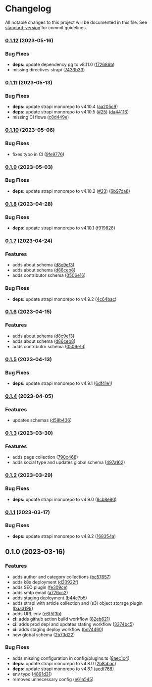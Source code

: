 # Changelog

All notable changes to this project will be documented in this file. See [standard-version](https://github.com/conventional-changelog/standard-version) for commit guidelines.

### [0.1.12](https://github.com/valuable-promo/headless/compare/v0.1.11...v0.1.12) (2023-05-16)


### Bug Fixes

* **deps:** update dependency pg to v8.11.0 ([f72686b](https://github.com/valuable-promo/headless/commit/f72686b3b714892ec061247cc0e2c3e6f7f78569))
* missing directives strapi ([7433b33](https://github.com/valuable-promo/headless/commit/7433b3302148bb5b46cd10942ca7a71a595ba958))

### [0.1.11](https://github.com/valuable-promo/headless/compare/v0.1.10...v0.1.11) (2023-05-13)


### Bug Fixes

* **deps:** update strapi monorepo to v4.10.4 ([aa205c9](https://github.com/valuable-promo/headless/commit/aa205c9aade998b76bf7f04713542ff8574c8e04))
* **deps:** update strapi monorepo to v4.10.5 ([#25](https://github.com/valuable-promo/headless/issues/25)) ([da44116](https://github.com/valuable-promo/headless/commit/da4411648aae54ef8baab359cbf7e231ff1c8caa))
* missing CI flows ([c8d449e](https://github.com/valuable-promo/headless/commit/c8d449ea6069038b3e5c0495ea388a65cf22400f))

### [0.1.10](https://github.com/valuable-promo/headless/compare/v0.1.9...v0.1.10) (2023-05-06)


### Bug Fixes

* fixes typo in CI ([9fe9776](https://github.com/valuable-promo/headless/commit/9fe9776c1a7f03765bf9bc9d1ee1bace41140ac8))

### [0.1.9](https://github.com/valuable-promo/headless/compare/v0.1.8...v0.1.9) (2023-05-03)


### Bug Fixes

* **deps:** update strapi monorepo to v4.10.2 ([#23](https://github.com/valuable-promo/headless/issues/23)) ([6b97da8](https://github.com/valuable-promo/headless/commit/6b97da83d900f3a958cfc18a5cf36105a73d6a9e))

### [0.1.8](https://github.com/valuable-promo/headless/compare/v0.1.7...v0.1.8) (2023-04-28)


### Bug Fixes

* **deps:** update strapi monorepo to v4.10.1 ([f919828](https://github.com/valuable-promo/headless/commit/f919828a15dfade2d021fe027473d4363f7002df))

### [0.1.7](https://github.com/valuable-promo/headless/compare/v0.1.5...v0.1.7) (2023-04-24)


### Features

* adds about schema ([d8c9ef3](https://github.com/valuable-promo/headless/commit/d8c9ef34387314e94f17212ca63c0548eb5cb014))
* adds about schema ([d86ceb8](https://github.com/valuable-promo/headless/commit/d86ceb82cd7a8061109be4796495ca1c7d06dfa5))
* adds contributor schema ([0506e16](https://github.com/valuable-promo/headless/commit/0506e160e2afb9c4f838e78b3338f42e251aa9a9))


### Bug Fixes

* **deps:** update strapi monorepo to v4.9.2 ([4c64bac](https://github.com/valuable-promo/headless/commit/4c64bac492e0bf97502998b7d3232ab1d32701e4))

### [0.1.6](https://github.com/valuable-promo/headless/compare/v0.1.5...v0.1.6) (2023-04-15)


### Features

* adds about schema ([d8c9ef3](https://github.com/valuable-promo/headless/commit/d8c9ef34387314e94f17212ca63c0548eb5cb014))
* adds about schema ([d86ceb8](https://github.com/valuable-promo/headless/commit/d86ceb82cd7a8061109be4796495ca1c7d06dfa5))
* adds contributor schema ([0506e16](https://github.com/valuable-promo/headless/commit/0506e160e2afb9c4f838e78b3338f42e251aa9a9))

### [0.1.5](https://github.com/valuable-promo/headless/compare/v0.1.4...v0.1.5) (2023-04-13)


### Bug Fixes

* **deps:** update strapi monorepo to v4.9.1 ([6df41e1](https://github.com/valuable-promo/headless/commit/6df41e130824fee69aa981f433c4dc440a6a3fa8))

### [0.1.4](https://github.com/valuable-promo/headless/compare/v0.1.3...v0.1.4) (2023-04-05)


### Features

* updates schemas ([d58b436](https://github.com/valuable-promo/headless/commit/d58b436aab561d03a7553ee1f76941fcc793b49c))

### [0.1.3](https://github.com/valuable-promo/headless/compare/v0.1.2...v0.1.3) (2023-03-30)


### Features

* adds page collection ([790c468](https://github.com/valuable-promo/headless/commit/790c46822c6b03ef08934a11981007db6aee755d))
* adds social type and updates global schema ([497a162](https://github.com/valuable-promo/headless/commit/497a16221f39c64aad0b36e2b10a8c54fc6e24ee))

### [0.1.2](https://github.com/valuable-promo/headless/compare/v0.1.1...v0.1.2) (2023-03-29)


### Bug Fixes

* **deps:** update strapi monorepo to v4.9.0 ([8cb8e80](https://github.com/valuable-promo/headless/commit/8cb8e80e69379114531e4cae935a841e03df8364))

### [0.1.1](https://github.com/valuable-promo/headless/compare/v0.1.0...v0.1.1) (2023-03-17)


### Bug Fixes

* **deps:** update strapi monorepo to v4.8.2 ([168354a](https://github.com/valuable-promo/headless/commit/168354ab3996e7386a5035b026b7b66c75dc3c50))

## 0.1.0 (2023-03-16)


### Features

* adds author and category collections ([bc57657](https://github.com/valuable-promo/headless/commit/bc576570ed5d77df9194234838b2e9d47211e5fc))
* adds k8s deployment ([d20922f](https://github.com/valuable-promo/headless/commit/d20922f0d943e07fa55d2af993293a4e8bcf0e4f))
* adds SEO plugin ([fe309ce](https://github.com/valuable-promo/headless/commit/fe309ce8ac18714b376d5cd26eacdaba0d6469a3))
* adds smtp email ([a776cc2](https://github.com/valuable-promo/headless/commit/a776cc2ec0a75c52f76ae102b645b6d28bd0d095))
* adds staging deployment ([b44c7b5](https://github.com/valuable-promo/headless/commit/b44c7b5d452c03a4533345e31157e11b584a46f3))
* adds strapi with article collection and (s3) object storage plugin ([baa3199](https://github.com/valuable-promo/headless/commit/baa319939f610795e319c172f71abcfa251fec0e))
* adds URL env ([e6f5f3b](https://github.com/valuable-promo/headless/commit/e6f5f3b2c5057075b6763bd2d67df37d9b057f29))
* **ci:** adds github action build workflow ([82eb621](https://github.com/valuable-promo/headless/commit/82eb621d57b6dcfad2fb8dcde11649379583e162))
* **ci:** adds prod depl and updates stating workflow ([3374bc5](https://github.com/valuable-promo/headless/commit/3374bc5d0b37daf893763d132d650e6adcb6e1c1))
* **ci:** adds staging deploy workflow ([bd74460](https://github.com/valuable-promo/headless/commit/bd74460a839ee6b541881872ab5c7d5571e57b29))
* new global schema ([2b73d22](https://github.com/valuable-promo/headless/commit/2b73d226e49236a371bbe5d2e446478aefdba2e6))


### Bug Fixes

* adds missing configuration in config/plugins.ts ([8aec1c4](https://github.com/valuable-promo/headless/commit/8aec1c4ae338d0c9ca473ff9bb925252c807dc14))
* **deps:** update strapi monorepo to v4.8.0 ([2b8abac](https://github.com/valuable-promo/headless/commit/2b8abac0367359cb7d240a859a97e8fe2411ae4a))
* **deps:** update strapi monorepo to v4.8.1 ([aedf768](https://github.com/valuable-promo/headless/commit/aedf768452ba173dda68effc170b4735fa1d1ef3))
* env typo ([4891d31](https://github.com/valuable-promo/headless/commit/4891d31c2122d5979e8acf91f81a48bef6c3e9d8))
* removes unnecessary config ([e61a545](https://github.com/valuable-promo/headless/commit/e61a5452713f4baba83807fc6e374da7b5a392a4))
